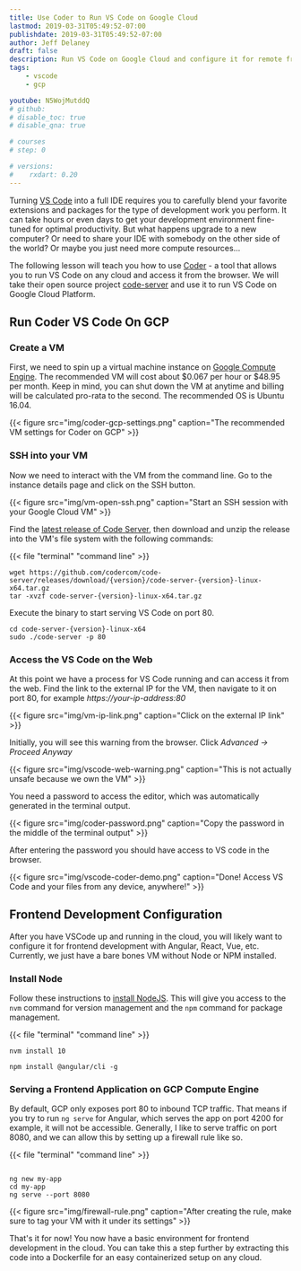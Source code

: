 ```yaml
---
title: Use Coder to Run VS Code on Google Cloud
lastmod: 2019-03-31T05:49:52-07:00
publishdate: 2019-03-31T05:49:52-07:00
author: Jeff Delaney
draft: false
description: Run VS Code on Google Cloud and configure it for remote frontend development. 
tags: 
    - vscode
    - gcp

youtube: N5WojMutddQ
# github: 
# disable_toc: true
# disable_qna: true

# courses
# step: 0

# versions:
#    rxdart: 0.20
---
```


Turning [VS Code](https://code.visualstudio.com/) into a full IDE requires you to carefully blend your favorite extensions and packages for the type of development work you perform. It can take hours or even days to get your development environment fine-tuned for optimal productivity. But what happens upgrade to a new computer? Or need to share your IDE with somebody on the other side of the world? Or maybe you just need more compute resources... 

The following lesson will teach you how to use [Coder](https://coder.com/) - a tool that allows you to run VS Code on any cloud and access it from the browser. We will take their open source project [code-server](https://github.com/codercom/code-server) and use it to run VS Code on Google Cloud Platform. 

## Run Coder VS Code On GCP

### Create a VM

First, we need to spin up a virtual machine instance on [Google Compute Engine](https://cloud.google.com/compute/). The recommended VM will cost about $0.067 per hour or $48.95 per month. Keep in mind, you can shut down the VM at anytime and billing will be calculated pro-rata to the second. The recommended OS is Ubuntu 16.04. 

{{< figure src="img/coder-gcp-settings.png" caption="The recommended VM settings for Coder on GCP" >}}

### SSH into your VM

Now we need to interact with the VM from the command line. Go to the instance details page and click on the SSH button. 

{{< figure src="img/vm-open-ssh.png" caption="Start an SSH session with your Google Cloud VM"  >}}


Find the [latest release of Code Server](https://github.com/codercom/code-server/releases/latest), then download and unzip the release into the VM's file system with the following commands: 

{{< file "terminal" "command line" >}}
```text
wget https://github.com/codercom/code-server/releases/download/{version}/code-server-{version}-linux-x64.tar.gz
tar -xvzf code-server-{version}-linux-x64.tar.gz
```

Execute the binary to start serving VS Code on port 80.

```text
cd code-server-{version}-linux-x64
sudo ./code-server -p 80
```


### Access the VS Code on the Web

At this point we have a process for VS Code running and can access it from the web. Find the link to the external IP for the VM, then navigate to it on port 80, for example *https://your-ip-address:80*

{{< figure src="img/vm-ip-link.png" caption="Click on the external IP link" >}}


Initially, you will see this warning from the browser. Click *Advanced -> Proceed Anyway*

{{< figure src="img/vscode-web-warning.png" caption="This is not actually unsafe because we own the VM" >}}

You need a password to access the editor, which was automatically generated in the terminal output. 

{{< figure src="img/coder-password.png" caption="Copy the password in the middle of the terminal output" >}}

After entering the password you should have access to VS code in the browser. 

{{< figure src="img/vscode-coder-demo.png" caption="Done! Access VS Code and your files from any device, anywhere!" >}}

## Frontend Development Configuration

After you have VSCode up and running in the cloud, you will likely want to configure it for frontend development with Angular, React, Vue, etc. Currently, we just have a bare bones VM without Node or NPM installed. 

### Install Node

Follow these instructions to [install NodeJS](/snippets/install-nodejs/). This will give you access to the `nvm` command for version management and the `npm` command for package management. 

{{< file "terminal" "command line" >}}
```text
nvm install 10

npm install @angular/cli -g
```


### Serving a Frontend Application on GCP Compute Engine

By default, GCP only exposes port 80 to inbound TCP traffic. That means if you try to run `ng serve` for Angular, which serves the app on port 4200 for example, it will not be accessible. Generally, I like to serve traffic on port 8080, and we can allow this by setting up a firewall rule like so. 

{{< file "terminal" "command line" >}}
```text

ng new my-app
cd my-app
ng serve --port 8080
```

{{< figure src="img/firewall-rule.png" caption="After creating the rule, make sure to tag your VM with it under its settings" >}}


That's it for now! You now have a basic environment for frontend development in the cloud. You can take this a step further by extracting this code into a Dockerfile for an easy containerized setup on any cloud. 
